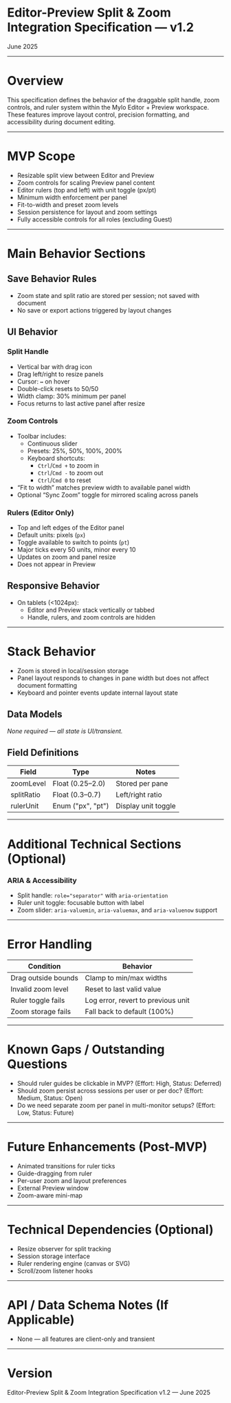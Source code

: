 # Editor-Preview Split & Zoom Integration Specification — v1.2

June 2025

---

# Overview

This specification defines the behavior of the draggable split handle, zoom controls, and ruler system within the Mylo Editor + Preview workspace. These features improve layout control, precision formatting, and accessibility during document editing.

---

# MVP Scope

- Resizable split view between Editor and Preview
- Zoom controls for scaling Preview panel content
- Editor rulers (top and left) with unit toggle (px/pt)
- Minimum width enforcement per panel
- Fit-to-width and preset zoom levels
- Session persistence for layout and zoom settings
- Fully accessible controls for all roles (excluding Guest)

---

# Main Behavior Sections

## Save Behavior Rules

- Zoom state and split ratio are stored per session; not saved with document
- No save or export actions triggered by layout changes

## UI Behavior

### Split Handle

- Vertical bar with drag icon
- Drag left/right to resize panels
- Cursor: `↔` on hover
- Double-click resets to 50/50
- Width clamp: 30% minimum per panel
- Focus returns to last active panel after resize

### Zoom Controls

- Toolbar includes:
  - Continuous slider
  - Presets: 25%, 50%, 100%, 200%
  - Keyboard shortcuts:
    - `Ctrl`/`Cmd +` to zoom in
    - `Ctrl`/`Cmd -` to zoom out
    - `Ctrl`/`Cmd 0` to reset
- “Fit to width” matches preview width to available panel width
- Optional “Sync Zoom” toggle for mirrored scaling across panels

### Rulers (Editor Only)

- Top and left edges of the Editor panel
- Default units: pixels (`px`)
- Toggle available to switch to points (`pt`)
- Major ticks every 50 units, minor every 10
- Updates on zoom and panel resize
- Does not appear in Preview

## Responsive Behavior

- On tablets (<1024px):
  - Editor and Preview stack vertically or tabbed
  - Handle, rulers, and zoom controls are hidden

---

# Stack Behavior

- Zoom is stored in local/session storage
- Panel layout responds to changes in pane width but does not affect document formatting
- Keyboard and pointer events update internal layout state

## Data Models

*None required — all state is UI/transient.*

## Field Definitions

| Field | Type | Notes |
|-------|------|-------|
| zoomLevel | Float (0.25–2.0) | Stored per pane |
| splitRatio | Float (0.3–0.7) | Left/right ratio |
| rulerUnit | Enum ("px", "pt") | Display unit toggle |

---

# Additional Technical Sections (Optional)

### ARIA & Accessibility

- Split handle: `role="separator"` with `aria-orientation`
- Ruler unit toggle: focusable button with label
- Zoom slider: `aria-valuemin`, `aria-valuemax`, and `aria-valuenow` support

---

# Error Handling

| Condition | Behavior |
|----------|----------|
| Drag outside bounds | Clamp to min/max widths |
| Invalid zoom level | Reset to last valid value |
| Ruler toggle fails | Log error, revert to previous unit |
| Zoom storage fails | Fall back to default (100%) |

---

# Known Gaps / Outstanding Questions

- Should ruler guides be clickable in MVP? (Effort: High, Status: Deferred)
- Should zoom persist across sessions per user or per doc? (Effort: Medium, Status: Open)
- Do we need separate zoom per panel in multi-monitor setups? (Effort: Low, Status: Future)

---

# Future Enhancements (Post-MVP)

- Animated transitions for ruler ticks
- Guide-dragging from ruler
- Per-user zoom and layout preferences
- External Preview window
- Zoom-aware mini-map

---

# Technical Dependencies (Optional)

- Resize observer for split tracking
- Session storage interface
- Ruler rendering engine (canvas or SVG)
- Scroll/zoom listener hooks

---

# API / Data Schema Notes (If Applicable)

- None — all features are client-only and transient

---

# Version

Editor-Preview Split & Zoom Integration Specification v1.2 — June 2025
